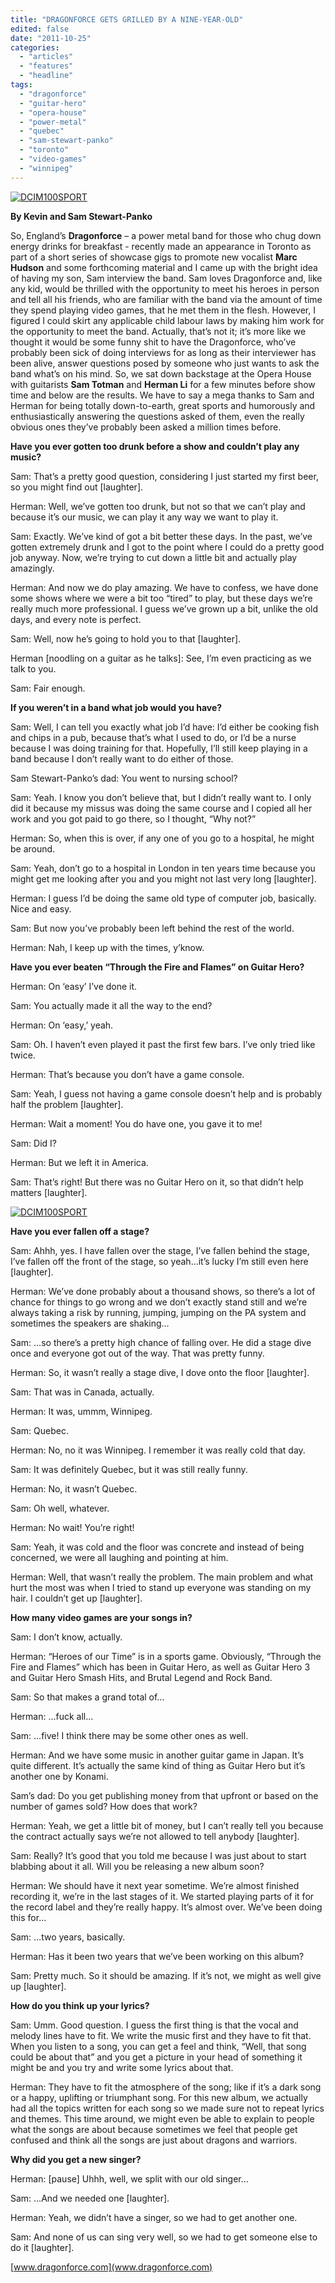 ```yaml
---
title: "DRAGONFORCE GETS GRILLED BY A NINE-YEAR-OLD"
edited: false
date: "2011-10-25"
categories:
  - "articles"
  - "features"
  - "headline"
tags:
  - "dragonforce"
  - "guitar-hero"
  - "opera-house"
  - "power-metal"
  - "quebec"
  - "sam-stewart-panko"
  - "toronto"
  - "video-games"
  - "winnipeg"
---
```


[![](http://www.hellbound.ca/wp-content/uploads/2011/10/100_0575-590x331.jpg "DCIM100SPORT")](http://www.hellbound.ca/wp-content/uploads/2011/10/100_0575.jpg)

**By Kevin and Sam Stewart-Panko**

So, England’s **Dragonforce** – a power metal band for those who chug down energy drinks for breakfast - recently made an appearance in Toronto as part of a short series of showcase gigs to promote new vocalist **Marc Hudson** and some forthcoming material and I came up with the bright idea of having my son, Sam interview the band. Sam loves Dragonforce and, like any kid, would be thrilled with the opportunity to meet his heroes in person and tell all his friends, who are familiar with the band via the amount of time they spend playing video games, that he met them in the flesh. However, I figured I could skirt any applicable child labour laws by making him work for the opportunity to meet the band. Actually, that’s not it; it’s more like we thought it would be some funny shit to have the Dragonforce, who’ve probably been sick of doing interviews for as long as their interviewer has been alive, answer questions posed by someone who just wants to ask the band what’s on his mind. So, we sat down backstage at the Opera House with guitarists **Sam Totman** and **Herman Li** for a few minutes before show time and below are the results. We have to say a mega thanks to Sam and Herman for being totally down-to-earth, great sports and humorously and enthusiastically answering the questions asked of them, even the really obvious ones they’ve probably been asked a million times before.

**Have you ever gotten too drunk before a show and couldn’t play any music?**

Sam: That’s a pretty good question, considering I just started my first beer, so you might find out \[laughter\].

Herman: Well, we’ve gotten too drunk, but not so that we can’t play and because it’s our music, we can play it any way we want to play it.

Sam: Exactly. We’ve kind of got a bit better these days. In the past, we’ve gotten extremely drunk and I got to the point where I could do a pretty good job anyway. Now, we’re trying to cut down a little bit and actually play amazingly.

Herman: And now we do play amazing. We have to confess, we have done some shows where we were a bit too “tired” to play, but these days we’re really much more professional. I guess we’ve grown up a bit, unlike the old days, and every note is perfect.

Sam: Well, now he’s going to hold you to that \[laughter\].

Herman \[noodling on a guitar as he talks\]: See, I’m even practicing as we talk to you.

Sam: Fair enough.

**If you weren’t in a band what job would you have?**

Sam: Well, I can tell you exactly what job I’d have: I’d either be cooking fish and chips in a pub, because that’s what I used to do, or I’d be a nurse because I was doing training for that. Hopefully, I’ll still keep playing in a band because I don’t really want to do either of those.

Sam Stewart-Panko’s dad: You went to nursing school?

Sam: Yeah. I know you don’t believe that, but I didn’t really want to. I only did it because my missus was doing the same course and I copied all her work and you got paid to go there, so I thought, “Why not?”

Herman: So, when this is over, if any one of you go to a hospital, he might be around.

Sam: Yeah, don’t go to a hospital in London in ten years time because you might get me looking after you and you might not last very long \[laughter\].

Herman: I guess I’d be doing the same old type of computer job, basically. Nice and easy.

Sam: But now you’ve probably been left behind the rest of the world.

Herman: Nah, I keep up with the times, y’know.

**Have you ever beaten “Through the Fire and Flames” on Guitar Hero?**

Herman: On ‘easy’ I’ve done it.

Sam: You actually made it all the way to the end?

Herman: On ‘easy,’ yeah.

Sam: Oh. I haven’t even played it past the first few bars. I’ve only tried like twice.

Herman: That’s because you don’t have a game console.

Sam: Yeah, I guess not having a game console doesn’t help and is probably half the problem \[laughter\].

Herman: Wait a moment! You do have one, you gave it to me!

Sam: Did I?

Herman: But we left it in America.

Sam: That’s right! But there was no Guitar Hero on it, so that didn’t help matters \[laughter\].

[![](http://www.hellbound.ca/wp-content/uploads/2011/10/100_0579-590x331.jpg "DCIM100SPORT")](http://www.hellbound.ca/wp-content/uploads/2011/10/100_0579.jpg)

**Have you ever fallen off a stage?**

Sam: Ahhh, yes. I have fallen over the stage, I’ve fallen behind the stage, I’ve fallen off the front of the stage, so yeah…it’s lucky I’m still even here \[laughter\].

Herman: We’ve done probably about a thousand shows, so there’s a lot of chance for things to go wrong and we don’t exactly stand still and we’re always taking a risk by running, jumping, jumping on the PA system and sometimes the speakers are shaking…

Sam: …so there’s a pretty high chance of falling over. He did a stage dive once and everyone got out of the way. That was pretty funny.

Herman: So, it wasn’t really a stage dive, I dove onto the floor \[laughter\].

Sam: That was in Canada, actually.

Herman: It was, ummm, Winnipeg.

Sam: Quebec.

Herman: No, no it was Winnipeg. I remember it was really cold that day.

Sam: It was definitely Quebec, but it was still really funny.

Herman: No, it wasn’t Quebec.

Sam: Oh well, whatever.

Herman: No wait! You’re right!

Sam: Yeah, it was cold and the floor was concrete and instead of being concerned, we were all laughing and pointing at him.

Herman: Well, that wasn’t really the problem. The main problem and what hurt the most was when I tried to stand up everyone was standing on my hair. I couldn’t get up \[laughter\].

**How many video games are your songs in?**

Sam: I don’t know, actually.

Herman: “Heroes of our Time” is in a sports game. Obviously, “Through the Fire and Flames” which has been in Guitar Hero, as well as Guitar Hero 3 and Guitar Hero Smash Hits, and Brutal Legend and Rock Band.

Sam: So that makes a grand total of…

Herman: …fuck all…

Sam: …five! I think there may be some other ones as well.

Herman: And we have some music in another guitar game in Japan. It’s quite different. It’s actually the same kind of thing as Guitar Hero but it’s another one by Konami.

Sam’s dad: Do you get publishing money from that upfront or based on the number of games sold? How does that work?

Herman: Yeah, we get a little bit of money, but I can’t really tell you because the contract actually says we’re not allowed to tell anybody \[laughter\].

Sam: Really? It’s good that you told me because I was just about to start blabbing about it all. Will you be releasing a new album soon?

Herman: We should have it next year sometime. We’re almost finished recording it, we’re in the last stages of it. We started playing parts of it for the record label and they’re really happy. It’s almost over. We’ve been doing this for…

Sam: …two years, basically.

Herman: Has it been two years that we’ve been working on this album?

Sam: Pretty much. So it should be amazing. If it’s not, we might as well give up \[laughter\].

**How do you think up your lyrics?**

Sam: Umm. Good question. I guess the first thing is that the vocal and melody lines have to fit. We write the music first and they have to fit that. When you listen to a song, you can get a feel and think, “Well, that song could be about that” and you get a picture in your head of something it might be and you try and write some lyrics about that.

Herman: They have to fit the atmosphere of the song; like if it’s a dark song or a happy, uplifting or triumphant song. For this new album, we actually had all the topics written for each song so we made sure not to repeat lyrics and themes. This time around, we might even be able to explain to people what the songs are about because sometimes we feel that people get confused and think all the songs are just about dragons and warriors.

**Why did you get a new singer?**

Herman: \[pause\] Uhhh, well, we split with our old singer…

Sam: …And we needed one \[laughter\].

Herman: Yeah, we didn’t have a singer, so we had to get another one.

Sam: And none of us can sing very well, so we had to get someone else to do it \[laughter\].

[www.dragonforce.com](www.dragonforce.com)
